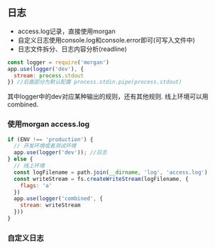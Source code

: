 ## 日志
- access.log记录，直接使用morgan
- 自定义日志使用console.log和console.error即可(可写入文件中)
- 日志文件拆分、日志内容分析(readline)

```javascript
const logger = require('morgan')
app.use(logger('dev'), {
  stream: process.stdout
}) //后面部分为默认配置 process.stdin.pipe(process.stdout)

```
其中logger中的dev对应某种输出的规则，还有其他规则.
线上环境可以用combined.

### 使用morgan access.log
```javascript
if (ENV !== 'production') {
  // 开发环境或者测试环境
  app.use(logger('dev')); //日志
} else {
  // 线上环境
  const logFilename = path.join(__dirname, 'log', 'access.log')
  const writeStream = fs.createWriteStream(logFilename, {
    flags: 'a'
  })
  app.use(logger('combined', {
    stream: writeStream
  }))
}
```

### 自定义日志
